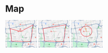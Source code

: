 # Map
<img src="/Doc/ComplexPolygon.png" alt="Trulli" width="20%" height="20%"/>
<img src="/Doc/SimplePolygon.png" alt="Trulli" width="20%" height="20%"/>
<img src="/Doc/Circle.png" alt="Trulli" width="20%" height="20%"/>
